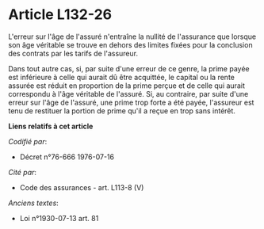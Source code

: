 # Article L132-26

L'erreur sur l'âge de l'assuré n'entraîne la nullité de l'assurance que lorsque son âge véritable se trouve en dehors des
limites fixées pour la conclusion des contrats par les tarifs de l'assureur.

Dans tout autre cas, si, par suite d'une erreur de ce genre, la prime payée est inférieure à celle qui aurait dû être
acquittée, le capital ou la rente assurée est réduit en proportion de la prime perçue et de celle qui aurait correspondu à
l'âge véritable de l'assuré. Si, au contraire, par suite d'une erreur sur l'âge de l'assuré, une prime trop forte a été
payée, l'assureur est tenu de restituer la portion de prime qu'il a reçue en trop sans intérêt.

**Liens relatifs à cet article**

_Codifié par_:

  - Décret n°76-666 1976-07-16

_Cité par_:

  - Code des assurances - art. L113-8 (V)

_Anciens textes_:

  - Loi n°1930-07-13 art. 81
